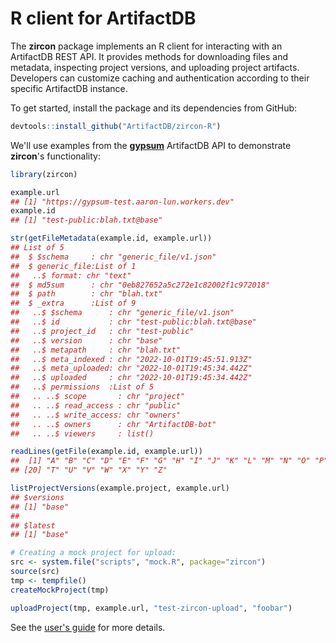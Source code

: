 # R client for ArtifactDB 

The **zircon** package implements an R client for interacting with an ArtifactDB REST API.
It provides methods for downloading files and metadata, inspecting project versions, and uploading project artifacts.
Developers can customize caching and authentication according to their specific ArtifactDB instance.

To get started, install the package and its dependencies from GitHub:

```r
devtools::install_github("ArtifactDB/zircon-R")
```

We'll use examples from the [**gypsum**](https://github.com/ArtifactDB/gypsum-worker) ArtifactDB API to demonstrate **zircon**'s functionality:

```r
library(zircon)

example.url
## [1] "https://gypsum-test.aaron-lun.workers.dev"
example.id
## [1] "test-public:blah.txt@base"

str(getFileMetadata(example.id, example.url))
## List of 5
##  $ $schema     : chr "generic_file/v1.json"
##  $ generic_file:List of 1
##   ..$ format: chr "text"
##  $ md5sum      : chr "0eb827652a5c272e1c82002f1c972018"
##  $ path        : chr "blah.txt"
##  $ _extra      :List of 9
##   ..$ $schema      : chr "generic_file/v1.json"
##   ..$ id           : chr "test-public:blah.txt@base"
##   ..$ project_id   : chr "test-public"
##   ..$ version      : chr "base"
##   ..$ metapath     : chr "blah.txt"
##   ..$ meta_indexed : chr "2022-10-01T19:45:51.913Z"
##   ..$ meta_uploaded: chr "2022-10-01T19:45:34.442Z"
##   ..$ uploaded     : chr "2022-10-01T19:45:34.442Z"
##   ..$ permissions  :List of 5
##   .. ..$ scope       : chr "project"
##   .. ..$ read_access : chr "public"
##   .. ..$ write_access: chr "owners"
##   .. ..$ owners      : chr "ArtifactDB-bot"
##   .. ..$ viewers     : list()

readLines(getFile(example.id, example.url))
##  [1] "A" "B" "C" "D" "E" "F" "G" "H" "I" "J" "K" "L" "M" "N" "O" "P" "Q" "R" "S"
## [20] "T" "U" "V" "W" "X" "Y" "Z"

listProjectVersions(example.project, example.url)
## $versions
## [1] "base"
## 
## $latest
## [1] "base"

# Creating a mock project for upload:
src <- system.file("scripts", "mock.R", package="zircon")
source(src)
tmp <- tempfile()
createMockProject(tmp)

uploadProject(tmp, example.url, "test-zircon-upload", "foobar")
```

See the [user's guide](https://artifactdb.github.io/zircon-R/articles/userguide.html) for more details. 
